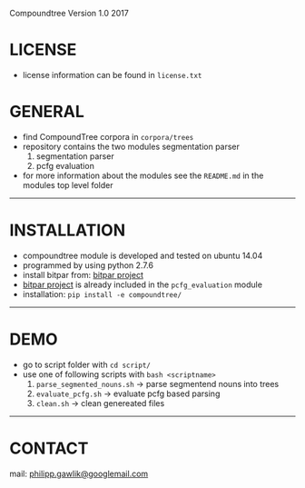 Compoundtree Version 1.0 2017

# LICENSE

- license information can be found in `license.txt`

# GENERAL

- find CompoundTree corpora in `corpora/trees`
- repository contains the two modules segmentation parser
  1. segmentation parser
  2. pcfg evaluation
- for more information about the modules see the `README.md` in the modules top level folder

---

# INSTALLATION

- compoundtree module is developed and tested on ubuntu 14.04
- programmed by using python 2.7.6
- install bitpar from: [bitpar project](http://www.cis.uni-muenchen.de/~schmid/tools/BitPar/)
- [bitpar project](http://www.cis.uni-muenchen.de/~schmid/tools/BitPar/) is already included in the `pcfg_evaluation` module
- installation: `pip install -e compoundtree/`

---

# DEMO

- go to script folder with `cd script/`
- use one of following scripts with `bash <scriptname>`
  1. `parse_segmented_nouns.sh` -> parse segmentend nouns into trees
  2. `evaluate_pcfg.sh` -> evaluate pcfg based parsing
  3. `clean.sh` -> clean genereated files

---

# CONTACT

mail: philipp.gawlik@googlemail.com
